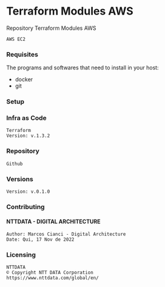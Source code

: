 # Terraform Modules AWS

Repository Terraform Modules AWS

```shell
AWS EC2
```

### Requisites

The programs and softwares that need to install in your host:

- docker
- git

### Setup

### Infra as Code
```shell
Terraform
Version: v.1.3.2
```

### Repository
```shell
Github
```

### Versions 
```shell
Version: v.0.1.0
```

### Contributing
#### NTTDATA - DIGITAL ARCHITECTURE
```shell
Author: Marcos Cianci - Digital Architecture 
Date: Qui, 17 Nov de 2022
```

### Licensing
```shell
NTTDATA 
© Copyright NTT DATA Corporation
https://www.nttdata.com/global/en/
```
